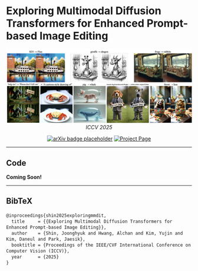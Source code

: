 # Exploring Multimodal Diffusion Transformers for Enhanced Prompt-based Image Editing

<p align="center">
  <img src="assets/teaser.png" alt="Teaser image" />
  <br/>
  <em>ICCV 2025</em>
</p>

<p align="center">
  <a href="#"><img src="https://img.shields.io/badge/arXiv-coming--soon-b31b1b" alt="arXiv badge placeholder"/></a>
  <a href="https://joonghyuk.com/exploring-mmdit-web/"><img src="https://img.shields.io/badge/Project%20Page-Exploring%20MM--DiT-blue" alt="Project Page"/></a>
</p>

---

## Code

**Coming Soon!**

---

## BibTeX

```
@inproceedings{shin2025exploringmmdit,
  title     = {{Exploring Multimodal Diffusion Transformers for Enhanced Prompt-based Image Editing}},
  author    = {Shin, Joonghyuk and Hwang, Alchan and Kim, Yujin and Kim, Daneul and Park, Jaesik},
  booktitle = {Proceedings of the IEEE/CVF International Conference on Computer Vision (ICCV)},
  year      = {2025}
}
```
